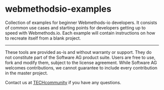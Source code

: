 # webmethodsio-examples
Collection of examples for beginner Webmethods-io developers. It consists of common use cases and starting points for developers getting up to speed with Webmethods.io. Each example will contain instructions on how to recreate itself from a blank project. 

______________________
These tools are provided as-is and without warranty or support. They do not constitute part of the Software AG product suite. Users are free to use, fork and modify them, subject to the license agreement. While Software AG welcomes contributions, we cannot guarantee to include every contribution in the master project.	

Contact us at [TECHcommunity](mailto:technologycommunity@softwareag.com?subject=Github/SoftwareAG) if you have any questions.
